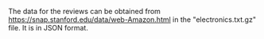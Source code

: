 The data for the reviews can be obtained from https://snap.stanford.edu/data/web-Amazon.html in the "electronics.txt.gz" file. It is in JSON format.
